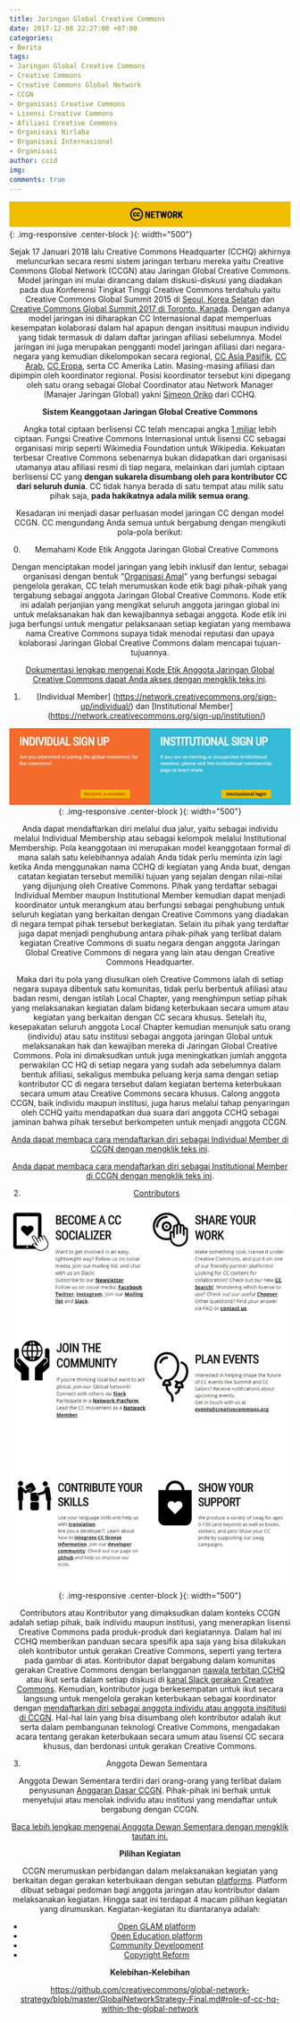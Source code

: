 ```yaml
---
title: Jaringan Global Creative Commons
date: 2017-12-08 22:27:00 +07:00
categories:
- Berita
tags:
- Jaringan Global Creative Commons
- Creative Commons
- Creative Commons Global Network
- CCGN
- Organisasi Creative Commons
- Lisensi Creative Commons
- Afiliasi Creative Commons
- Organisasi Nirlaba
- Organisasi Internasional
- Organisasi
author: ccid
img: 
comments: true
---
```


![1-d2a780.jpg](/uploads/1-d2a780.jpg){: .img-responsive .center-block }{: width="500"}<center>

Sejak 17 Januari 2018 lalu Creative Commons Headquarter (CCHQ) akhirnya meluncurkan secara resmi sistem jaringan terbaru mereka yaitu Creative Commons Global Network (CCGN) atau Jaringan Global Creative Commons. Model jaringan ini mulai dirancang dalam diskusi-diskusi yang diadakan pada dua Konferensi Tingkat Tinggi Creative Commons terdahulu yaitu Creative Commons Global Summit 2015 di [Seoul, Korea Selatan](https://creativecommonsglobalsummit2015.sched.com/) dan [Creative Commons Global Summit 2017 di Toronto, Kanada](https://creativecommonsglobalsummit2017t.sched.com/). Dengan adanya model jaringan ini diharapkan CC Internasional dapat memperluas kesempatan kolaborasi dalam hal apapun dengan insititusi maupun individu yang tidak termasuk di dalam daftar jaringan afiliasi sebelumnya. Model jaringan ini juga merupakan pengganti model jaringan afiliasi dari negara-negara yang kemudian dikelompokan secara regional, [CC Asia Pasifik](https://creativecommons.org/), [CC Arab](https://creativecommons.org/tag/arab-world/), [CC Eropa](https://europe.creativecommons.org/), serta CC Amerika Latin. Masing-masing afiliasi  dan dipimpin oleh koordinator regional. Posisi koordinator tersebut kini dipegang oleh satu orang sebagai Global Coordinator atau Network Manager (Manajer Jaringan Global) yakni [Simeon Oriko](https://creativecommons.org/author/simeoncreativecommons-org/) dari CCHQ.

**Sistem Keanggotaan Jaringan Global Creative Commons**

Angka total ciptaan berlisensi CC telah mencapai angka [1 miliar](https://stateof.creativecommons.org/?lang=id) lebih ciptaan. Fungsi Creative Commons Internasional untuk lisensi CC sebagai organisasi mirip seperti Wikimedia Foundation untuk Wikipedia. Kekuatan terbesar Creative Commons sebenarnya bukan didapatkan dari organisasi utamanya atau afiliasi resmi di tiap negara, melainkan dari jumlah ciptaan berlisensi CC yang **dengan sukarela disumbang oleh para kontributor CC dari seluruh dunia**. CC tidak hanya berada di satu tempat atau milik satu pihak saja, **pada hakikatnya adala milik semua orang**. 

Kesadaran ini menjadi dasar perluasan model jaringan CC dengan model CCGN. CC mengundang Anda semua untuk bergabung dengan mengikuti pola-pola berikut:

0. Memahami Kode Etik Anggota Jaringan Global Creative Commons

Dengan menciptakan model jaringan yang lebih inklusif dan lentur, sebagai organisasi dengan bentuk "[Organisasi Amal](https://en.wikipedia.org/wiki/501(c)(3)_organization)" yang berfungsi sebagai pengelola gerakan, CC telah merumuskan kode etik bagi pihak-pihak yang tergabung sebagai anggota Jaringan Global Creative Commons. Kode etik ini adalah perjanjian yang mengikat seluruh anggota jaringan global ini untuk melaksanakan hak dan kewajibannya sebagai anggota. Kode etik ini juga berfungsi untuk mengatur pelaksanaan setiap kegiatan yang membawa nama Creative Commons supaya tidak menodai reputasi dan upaya kolaborasi Jaringan Global Creative Commons dalam mencapai tujuan-tujuannya. 

[Dokumentasi lengkap mengenai Kode Etik Anggota Jaringan Global Creative Commons dapat Anda akses dengan mengklik teks ini](https://github.com/creativecommons/global-network-strategy/blob/master/docs/Global_Network_Membership_Charter.md#codes-of-conduct).

1. [Individual Member] (https://network.creativecommons.org/sign-up/individual/) dan [Institutional Member] (https://network.creativecommons.org/sign-up/institution/)

![2-533f8a.jpg](/uploads/2-533f8a.jpg){: .img-responsive .center-block }{: width="500"}<center>

Anda dapat mendaftarkan diri melalui dua jalur, yaitu sebagai individu melalui Individual Membership atau sebagai kelompok melalui Institutional Membership. Pola keanggotaan ini merupakan model keanggotaan formal di mana salah satu kelebihannya adalah Anda tidak perlu meminta izin lagi ketika Anda menggunakan nama CCHQ di kegiatan yang Anda buat, dengan catatan kegiatan tersebut memiliki tujuan yang sejalan dengan nilai-nilai yang dijunjung oleh Creative Commons. Pihak yang terdaftar sebagai Individual Member maupun Institutional Member kemudian dapat menjadi koordinator untuk merangkum atau berfungsi sebagai penghubung untuk seluruh kegiatan yang berkaitan dengan Creative Commons yang diadakan di negara tempat pihak tersebut berkegiatan. Selain itu pihak yang terdaftar juga dapat menjadi penghubung antara pihak-pihak yang terlibat dalam kegiatan Creative Commons di suatu negara dengan anggota Jaringan Global Creative Commons di negara yang lain atau dengan Creative Commons Headquarter. 

Maka dari itu pola yang diusulkan oleh Creative Commons ialah di setiap negara supaya dibentuk satu komunitas, tidak perlu berbentuk afiliasi atau badan resmi, dengan istilah Local Chapter, yang menghimpun setiap pihak yang melaksanakan kegiatan dalam bidang keterbukaan secara umum atau kegiatan yang berkaitan dengan CC secara khusus. Setelah itu, kesepakatan seluruh anggota Local Chapter kemudian menunjuk satu orang (individu) atau satu institusi sebagai anggota jaringan Global untuk melaksanakan hak dan kewajiban mereka di Jaringan Global Creative Commons. Pola ini dimaksudkan untuk juga meningkatkan jumlah anggota perwakilan CC HQ di setiap negara yang sudah ada sebelumnya dalam bentuk afiliasi, sekaligus membuka peluang kerja sama dengan setiap kontributor CC di negara tersebut dalam kegiatan bertema keterbukaan secara umum atau Creative Commons secara khusus. Calong anggota CCGN, baik individu maupun institusi, juga harus melalui tahap penyaringan oleh CCHQ yaitu mendapatkan dua suara dari anggota CCHQ sebagai jaminan bahwa pihak tersebut berkompeten untuk menjadi anggota CCGN.

[Anda dapat membaca cara mendaftarkan diri sebagai Individual Member di CCGN dengan mengklik teks ini](https://github.com/creativecommons/global-network-strategy/blob/master/docs/Guide_for_vouching_applicants.md).

[Anda dapat membaca cara mendaftarkan diri sebagai Institutional Member di CCGN dengan mengklik teks ini](https://github.com/creativecommons/global-network-strategy/blob/master/docs/Guide_to_becoming_an_institutional_member.md).

2. [Contributors](https://network.creativecommons.org/get-involved/)

![Gabung.jpg](/uploads/Gabung.jpg){: .img-responsive .center-block }{: width="500"}<center>

Contributors atau Kontributor yang dimaksudkan dalam konteks CCGN adalah setiap pihak, baik individu maupun institusi, yang menerapkan lisensi Creative Commons pada produk-produk dari kegiatannya. Dalam hal ini CCHQ memberikan panduan secara spesifik apa saja yang bisa dilakukan oleh kontributor untuk gerakan Creative Commons, seperti yang tertera pada gambar di atas. Kontributor dapat bergabung dalam komunitas gerakan Creative Commons dengan berlangganan [nawala terbitan CCHQ](https://creativecommons.org/newsletter) atau ikut serta dalam setiap diskusi di [kanal Slack gerakan Creative Commons](https://slack-signup.creativecommons.org/). Kemudian, kontributor juga berkesempatan untuk ikut secara langsung untuk mengelola gerakan keterbukaan sebagai koordinator dengan [mendaftarkan diri sebagai anggota individu atau anggota insititusi di CCGN](https://network.creativecommons.org/sign-up/). Hal-hal lain yang bisa disumbang oleh kontributor adalah ikut serta dalam pembangunan teknologi Creative Commons, mengadakan acara tentang gerakan keterbukaan secara umum atau lisensi CC secara khusus, dan berdonasi untuk gerakan Creative Commons.

3. Anggota Dewan Sementara

Anggota Dewan Sementara terdiri dari orang-orang yang terlibat dalam penyusunan [Anggaran Dasar CCGN](https://network.creativecommons.org/charter/). Pihak-pihak ini berhak untuk menyetujui atau menolak individu atau institusi yang mendaftar untuk bergabung dengan CCGN. 

[Baca lebih lengkap mengenai Anggota Dewan Sementara dengan mengklik tautan ini.](https://github.com/creativecommons/global-network-strategy/blob/master/docs/the-interim-membership-council.md)

**Pilihan Kegiatan**

CCGN merumuskan perbidangan dalam melaksanakan kegiatan yang berkaitan degan gerakan keterbukaan dengan sebutan [platforms](https://github.com/creativecommons/network-platforms). Platform dibuat sebagai pedoman bagi anggota jaringan atau kontributor dalam melaksanakan kegiatan. Hingga saat ini terdapat 4 macam pilihan kegiatan yang dirumuskan. Kegiatan-kegiatan itu diantaranya adalah:

* [Open GLAM platform](https://github.com/creativecommons/network-platforms/blob/master/GLAM.md)
* [Open Education platform](https://github.com/creativecommons/network-platforms/blob/master/Open-Education.md)
* [Community Development](https://github.com/creativecommons/network-platforms/blob/master/community-dev.md)
* [Copyright Reform](https://github.com/creativecommons/network-platforms/blob/master/copyright-reform.md)

**Kelebihan-Kelebihan**




https://github.com/creativecommons/global-network-strategy/blob/master/GlobalNetworkStrategy-Final.md#role-of-cc-hq-within-the-global-network